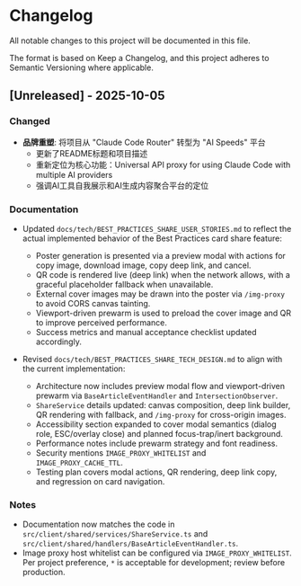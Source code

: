 # Changelog

All notable changes to this project will be documented in this file.

The format is based on Keep a Changelog, and this project adheres to
Semantic Versioning where applicable.

## [Unreleased] - 2025-10-05

### Changed

- **品牌重塑**: 将项目从 "Claude Code Router" 转型为 "AI Speeds" 平台
  - 更新了README标题和项目描述
  - 重新定位为核心功能：Universal API proxy for using Claude Code with multiple AI providers
  - 强调AI工具自我展示和AI生成内容聚合平台的定位

### Documentation

- Updated `docs/tech/BEST_PRACTICES_SHARE_USER_STORIES.md` to reflect the
  actual implemented behavior of the Best Practices card share feature:
  - Poster generation is presented via a preview modal with actions for
    copy image, download image, copy deep link, and cancel.
  - QR code is rendered live (deep link) when the network allows, with a
    graceful placeholder fallback when unavailable.
  - External cover images may be drawn into the poster via `/img-proxy`
    to avoid CORS canvas tainting.
  - Viewport-driven prewarm is used to preload the cover image and QR to
    improve perceived performance.
  - Success metrics and manual acceptance checklist updated accordingly.

- Revised `docs/tech/BEST_PRACTICES_SHARE_TECH_DESIGN.md` to align with the
  current implementation:
  - Architecture now includes preview modal flow and viewport-driven prewarm
    via `BaseArticleEventHandler` and `IntersectionObserver`.
  - `ShareService` details updated: canvas composition, deep link builder,
    QR rendering with fallback, and `/img-proxy` for cross-origin images.
  - Accessibility section expanded to cover modal semantics (dialog role,
    ESC/overlay close) and planned focus-trap/inert background.
  - Performance notes include prewarm strategy and font readiness.
  - Security mentions `IMAGE_PROXY_WHITELIST` and `IMAGE_PROXY_CACHE_TTL`.
  - Testing plan covers modal actions, QR rendering, deep link copy, and
    regression on card navigation.

### Notes

- Documentation now matches the code in
  `src/client/shared/services/ShareService.ts` and
  `src/client/shared/handlers/BaseArticleEventHandler.ts`.
- Image proxy host whitelist can be configured via `IMAGE_PROXY_WHITELIST`.
  Per project preference, `*` is acceptable for development; review before
  production.

